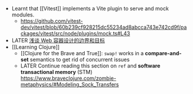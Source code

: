 - Learnt that [[Vitest]] implements a Vite plugin to serve and mock modules.
  - https://github.com/vitest-dev/vitest/blob/60b239cf928215dc55234ad8abcca743e742cd9f/packages/vitest/src/node/plugins/mock.ts#L43
- LATER [浅谈 Web 容器设计的边界和目标](https://mp.weixin.qq.com/s/2WC4OsT7Wk_Rnh6KvQPpuQ)
- [[Learning Clojure]]
  - [[Clojure for the Brave and True]]: `swap!` works in a **compare-and-set** semantics to get rid of concurrent issues
  - LATER Continue reading this section on `ref` and **software transactional memory** (STM)
    https://www.braveclojure.com/zombie-metaphysics/#Modeling_Sock_Transfers
